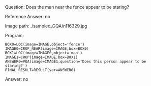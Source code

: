 Question: Does the man near the fence appear to be staring?

Reference Answer: no

Image path: ./sampled_GQA/n116329.jpg

Program:

```
BOX0=LOC(image=IMAGE,object='fence')
IMAGE0=CROP_NEAR(image=IMAGE,box=BOX0)
BOX1=LOC(image=IMAGE0,object='man')
IMAGE1=CROP(image=IMAGE,box=BOX1)
ANSWER0=VQA(image=IMAGE1,question='Does this person appear to be staring?')
FINAL_RESULT=RESULT(var=ANSWER0)
```
Answer: no

